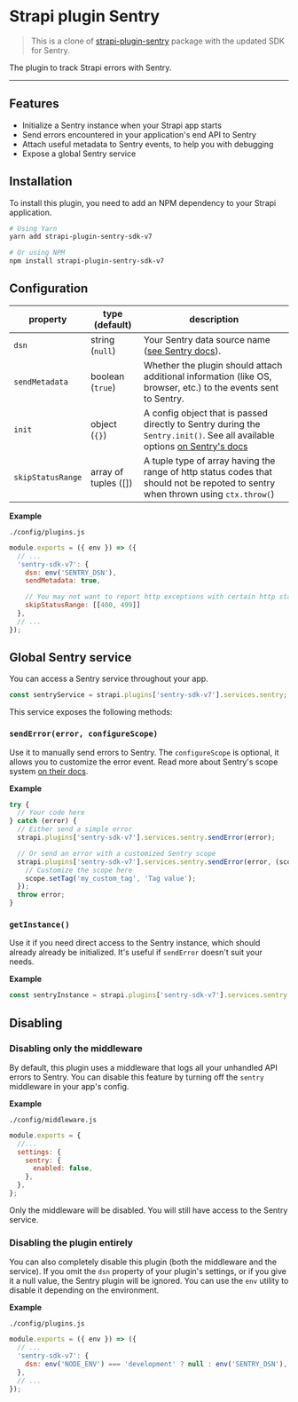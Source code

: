 # Strapi plugin Sentry

> This is a clone of [strapi-plugin-sentry](https://github.com/strapi/strapi/tree/releases/3.6.11/packages/strapi-plugin-sentry) package with the updated SDK for Sentry.

The plugin to track Strapi errors with Sentry.

---
## Features

- Initialize a Sentry instance when your Strapi app starts
- Send errors encountered in your application's end API to Sentry
- Attach useful metadata to Sentry events, to help you with debugging
- Expose a global Sentry service

## Installation

To install this plugin, you need to add an NPM dependency to your Strapi application.

```sh
# Using Yarn
yarn add strapi-plugin-sentry-sdk-v7

# Or using NPM
npm install strapi-plugin-sentry-sdk-v7
```

## Configuration

| property       | type (default)   | description                                                                                                                                                                              |
| -------------- | ---------------- | ---------------------------------------------------------------------------------------------------------------------------------------------------------------------------------------- |
| `dsn`          | string (`null`)  | Your Sentry data source name ([see Sentry docs](https://docs.sentry.io/product/sentry-basics/dsn-explainer/)).                                                                           |
| `sendMetadata` | boolean (`true`) | Whether the plugin should attach additional information (like OS, browser, etc.) to the events sent to Sentry.                                                                           |
| `init`         | object (`{}`)    | A config object that is passed directly to Sentry during the `Sentry.init()`. See all available options [on Sentry's docs](https://docs.sentry.io/platforms/node/configuration/options/) |
| `skipStatusRange` | array of tuples ([]) | A tuple type of array having the range of http status codes that should not be repoted to sentry when thrown using `ctx.throw(`)

**Example**

`./config/plugins.js`

```js
module.exports = ({ env }) => ({
  // ...
  'sentry-sdk-v7': {
    dsn: env('SENTRY_DSN'),
    sendMetadata: true,

    // You may not want to report http exceptions with certain http status codes
    skipStatusRange: [[400, 499]]
  },
  // ...
});
```

## Global Sentry service

You can access a Sentry service throughout your app.

```js
const sentryService = strapi.plugins['sentry-sdk-v7'].services.sentry;
```

This service exposes the following methods:

### `sendError(error, configureScope)`

Use it to manually send errors to Sentry. The `configureScope` is optional, it allows you to customize the error event. Read more about Sentry's scope system [on their docs](https://docs.sentry.io/platforms/node/enriching-events/scopes/#configuring-the-scope).

**Example**

```js
try {
  // Your code here
} catch (error) {
  // Either send a simple error
  strapi.plugins['sentry-sdk-v7'].services.sentry.sendError(error);

  // Or send an error with a customized Sentry scope
  strapi.plugins['sentry-sdk-v7'].services.sentry.sendError(error, (scope, sentryInstance) => {
    // Customize the scope here
    scope.setTag('my_custom_tag', 'Tag value');
  });
  throw error;
}
```

### `getInstance()`

Use it if you need direct access to the Sentry instance, which should already already be initialized. It's useful if `sendError` doesn't suit your needs.

**Example**

```js
const sentryInstance = strapi.plugins['sentry-sdk-v7'].services.sentry.getInstance();
```

## Disabling

### Disabling only the middleware

By default, this plugin uses a middleware that logs all your unhandled API errors to Sentry. You can disable this feature by turning off the `sentry` middleware in your app's config.

**Example**

`./config/middleware.js`

```js
module.exports = {
  //...
  settings: {
    sentry: {
      enabled: false,
    },
  },
};
```

Only the middleware will be disabled. You will still have access to the Sentry service.

### Disabling the plugin entirely

You can also completely disable this plugin (both the middleware and the service). If you omit the `dsn` property of your plugin's settings, or if you give it a null value, the Sentry plugin will be ignored. You can use the `env` utility to disable it depending on the environment.

**Example**

`./config/plugins.js`

```js
module.exports = ({ env }) => ({
  // ...
  'sentry-sdk-v7': {
    dsn: env('NODE_ENV') === 'development' ? null : env('SENTRY_DSN'),
  },
  // ...
});
```
